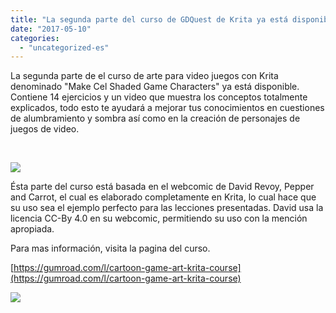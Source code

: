 ```yaml
---
title: "La segunda parte del curso de GDQuest de Krita ya está disponible"
date: "2017-05-10"
categories: 
  - "uncategorized-es"
---
```


La segunda parte de el curso de arte para video juegos con Krita denominado "Make Cel Shaded Game Characters" ya está disponible. Contiene 14 ejercicios y un video que muestra los conceptos totalmente explicados, todo esto te ayudará a mejorar tus conocimientos en cuestiones de alumbramiento y sombra así como en la creación de personajes de juegos de video.

 

[![](/images/posts/2017/krita-course-cel-shading.jpg)](https://krita.org/wp-content/uploads/2017/05/krita-course-cel-shading.jpg)

Ésta parte del curso está basada en el webcomic de David Revoy, Pepper and Carrot, el cual es elaborado completamente en Krita, lo cual hace que su uso sea el ejemplo perfecto para las lecciones presentadas. David usa la licencia CC-By 4.0 en su webcomic, permitiendo su uso con la mención apropiada.

Para mas información, visita la pagina del curso.

[https://gumroad.com/l/cartoon-game-art-krita-course](https://gumroad.com/l/cartoon-game-art-krita-course)

[![](/images/posts/2017/banner_gumroad.jpg)](https://krita.org/wp-content/uploads/2017/05/banner_gumroad.jpg)
